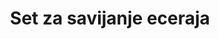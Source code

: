 ---
layout: product
title: "Set za savijanje eceraja"
price: "5000" 
desc: "Set za eceraj"
img_path: "/assets/img/AK9163.webp"
brand: "AK"
available: true
special_offer: false
new: true
soon: false
cat: "070000"
subcat: "070200"
subsubcat: "070201"
sifra: "AK9163"
popular: false
spec: false
---